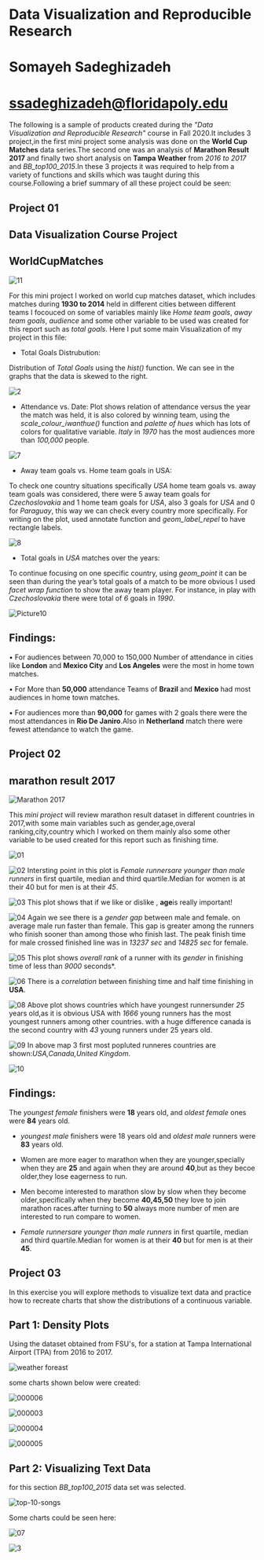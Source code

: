 # Data Visualization and Reproducible Research

# Somayeh Sadeghizadeh 

# ssadeghizadeh@floridapoly.edu



The following is a sample of products created during the _"Data Visualization and Reproducible Research"_ course in Fall 2020.It includes 3 project,in the first mini project some analysis was done on the **World Cup Matches** data series.The second one was an analysis of **Marathon Result 2017** and finally two short analysis on **Tampa Weather** from *2016 to 2017* and *BB_top100_2015*.In these 3 projects it was required to help from a variety of functions and skills which was taught during this course.Following a brief summary of all these project could be seen:


## Project 01


## Data Visualization Course Project

## **WorldCupMatches**


![11](https://user-images.githubusercontent.com/70166302/99699013-7b127900-2a5f-11eb-8ac9-471b6d6372aa.jpeg)


For this mini project I worked on world cup matches dataset, which includes matches during **1930 to 2014** held in different cities between different teams I focouced on some of variables mainly like *Home team goals*, *away team goals*, *audience* and some other variable to be used was created for this report such as *total goals*. Here I put some main Visualization of my project in this file:

* Total Goals Distrubution:

Distribution of *Total Goals* using the *hist()* function. We can see in the graphs that the data is skewed to the right.

![2](https://user-images.githubusercontent.com/70166302/99691907-b610ae80-2a57-11eb-9108-f726feacd8dd.png)


*	Attendance vs. Date: Plot shows relation of attendance versus the year the match was held, it is also colored by winning team, using the *scale_colour_iwanthue()* function and *palette of hues* which has lots of colors for qualitative variable. *Italy* in *1970* has the most audiences more than *100,000* people.

![7](https://user-images.githubusercontent.com/70166302/99691933-bd37bc80-2a57-11eb-94d6-26bb08d2608d.png)

*	Away team goals vs. Home team goals in USA: 

To check one country situations specifically *USA* home team goals vs. away team goals was considered, there were 5 away team goals for *Czechoslovakia* and 1 home team goals for *USA*, also 3 goals for *USA* and 0 for *Paraguay*, this way we can check every country more specifically. For writing on the plot, used annotate function and *geom_label_repel* to have rectangle labels.

![8](https://user-images.githubusercontent.com/70166302/99691942-bf018000-2a57-11eb-84e9-fa07fa11ffef.png)

*	Total goals in *USA* matches over the years:

To continue focusing on one specific country, using *geom_point* it can be seen than during the year’s total goals of a match to be more obvious I used *facet wrap function* to show the away team player. For instance, in play with *Czechoslovakia* there were total of *6* goals in *1990*.

![Picture10](https://user-images.githubusercontent.com/70166302/99696066-45b85c00-2a5c-11eb-8a69-39443500c7b5.png)


## Findings:

•	For audiences between 70,000 to 150,000 Number of attendance in cities like **London** and **Mexico City** and **Los Angeles** were the most in home town matches.

•	For More than **50,000** attendance Teams of **Brazil** and **Mexico** had most audiences in home town matches.

•	For audiences more than **90,000** for games with 2 goals there were the most attendances in **Rio De Janiro**.Also in **Netherland** match there were fewest attendance to watch the game.




## Project 02

## **marathon result 2017**

![Marathon 2017 ](https://i2.wp.com/greenpointers.com/app/uploads/2018/11/nyc-marathon.jpg?w=705&ssl=1)


This *mini project* will review marathon result dataset in different countries in 2017,with some main variables such as gender,age,overal ranking,city,country which I worked on them mainly also some other variable to be used created for this report such as finishing time.


![01](https://user-images.githubusercontent.com/70166302/100644005-bf780180-3308-11eb-88ff-f99a7cde01c4.png)

![02](https://user-images.githubusercontent.com/70166302/100644274-1d0c4e00-3309-11eb-9964-91bf22a04bc7.png)
Intersting point in this plot is *Female runnersare younger than male runners* in first quartile, median and third quartile.Median for women is at their 40 but for men is at their *45*.

![03](https://user-images.githubusercontent.com/70166302/100644663-9e63e080-3309-11eb-9969-68ffe36f606c.png)
This plot shows that if we like or dislike , **age**is really important!

![04](https://user-images.githubusercontent.com/70166302/100644982-087c8580-330a-11eb-9ed0-b9899611c1bd.png)
Again we see there is a *gender gap* between male and female. on average male run faster than female. 
This gap is greater among the runners who finish sooner than among those who finish last.
The peak finish time for male crossed finished line was in *13237 sec*  and *14825 sec* for female.  

![05](https://user-images.githubusercontent.com/70166302/100645235-627d4b00-330a-11eb-9e1d-340ca300db1d.png)
This plot shows *overall rank* of a runner with its *gender* in finishing time of less than *9000* seconds*.

![06](https://user-images.githubusercontent.com/70166302/100647001-dae50b80-330c-11eb-8463-548e04a2c21a.png)
There is a *correlation* between finishing time and half time finishing in **USA**.

![08](https://user-images.githubusercontent.com/70166302/100650732-5eedc200-3312-11eb-8e04-3234457ad9e4.png)
Above plot shows countries which have youngest runnersunder *25* years old,as it is obvious USA with *1666* young runners has the most youngest runners among other countries. with a huge difference canada is the second country with *43* young runners under 25 years old.

![09](https://user-images.githubusercontent.com/70166302/100650966-c0159580-3312-11eb-8fc2-ca4f1f138f7c.png)
In above map 3 first most popluted runneres countries are shown:*USA,Canada,United Kingdom*.

![10](https://user-images.githubusercontent.com/70166302/100651562-9f9a0b00-3313-11eb-875f-c3b22876aab1.png)


## Findings:
 The *youngest female* finishers were **18** years old, and *oldest female* ones were **84** years old.

* *youngest male* finishers were 18 years old and *oldest male* runners were **83** years old.

* Women are more eager to marathon when they are younger,specially when they are **25** and again when they are around **40**,but as they becoe older,they lose eagerness to run.

* Men become interested to marathon slow by slow when they become older,specifically when they become **40,45,50** they love to join marathon races.after turning to **50** always more number of men are interested to run compare to women.

* *Female runnersare younger than male runners* in first quartile, median and third quartile.Median for women is at their **40** but for men is at their **45**.


## Project 03
In this exercise you will explore methods to visualize text data and practice how to recreate charts that show the distributions of a continuous variable. 


## Part 1: Density Plots

Using the dataset obtained from FSU's, for a station at Tampa International Airport (TPA) from 2016 to 2017.

![weather foreast](https://user-images.githubusercontent.com/70166302/101291625-32d1b580-37d8-11eb-87c9-7e4f9bb7cc4e.jpg)

some charts shown below were created:

![000006](https://user-images.githubusercontent.com/70166302/101674299-52f6b400-3a26-11eb-94f0-0b7cfcdbff49.png)

![000003](https://user-images.githubusercontent.com/70166302/101674239-41151100-3a26-11eb-9c25-166b1ee368c4.png)

![000004](https://user-images.githubusercontent.com/70166302/101674285-4d996980-3a26-11eb-8c81-acb40886daff.png)

![000005](https://user-images.githubusercontent.com/70166302/101674291-4ffbc380-3a26-11eb-833b-a39a4bd019aa.png)


## Part 2: Visualizing Text Data
for this section *BB_top100_2015* data set was selected.

![top-10-songs](https://user-images.githubusercontent.com/70166302/101291779-44678d00-37d9-11eb-9bd6-ba9ddc49d305.png)

Some charts could be seen here:

![07](https://user-images.githubusercontent.com/70166302/101292567-4122d000-37de-11eb-8564-29cec3254c9d.png)

![3](https://user-images.githubusercontent.com/70166302/101674774-eb8d3400-3a26-11eb-875a-9a990e29eb0d.png)



